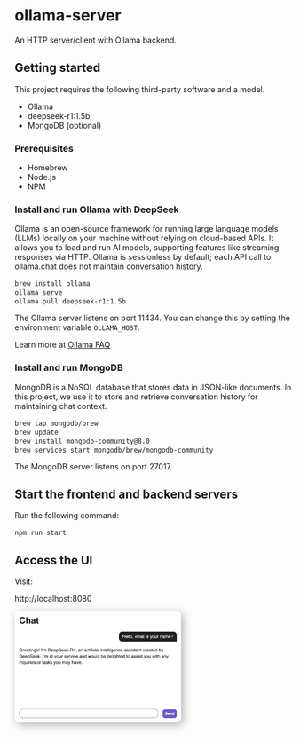 # ollama-server

An HTTP server/client with Ollama backend.

## Getting started

This project requires the following third-party software and a model.

- Ollama
- deepseek-r1:1.5b
- MongoDB (optional)

### Prerequisites

- Homebrew
- Node.js
- NPM

### Install and run Ollama with DeepSeek

Ollama is an open-source framework for running large language models (LLMs)
locally on your machine without relying on cloud-based APIs. It allows you to
load and run AI models, supporting features like streaming responses via HTTP.
Ollama is sessionless by default; each API call to ollama.chat does not
maintain conversation history.

```
brew install ollama
ollama serve
ollama pull deepseek-r1:1.5b
```

The Ollama server listens on port 11434. You can change this by setting the
environment variable `OLLAMA_HOST`.

Learn more at [Ollama FAQ](https://github.com/ollama/ollama/blob/main/docs/faq.md)

### Install and run MongoDB

MongoDB is a NoSQL database that stores data in JSON-like documents. In this
project, we use it to store and retrieve conversation history for maintaining
chat context.

```
brew tap mongodb/brew
brew update
brew install mongodb-community@8.0
brew services start mongodb/brew/mongodb-community
```

The MongoDB server listens on port 27017.

## Start the frontend and backend servers

Run the following command:

```
npm run start
```

## Access the UI

Visit:

http://localhost:8080

<picture>
  <source
    srcset="docs/images/conversation-dark.png"
    media="(prefers-color-scheme: dark)">
  <img
    src="docs/images/conversation-light.png"
    style="box-shadow: 0.25rem .25rem 1rem rgba(0,0,0,0.3); border-radius: 0.5rem;"
    width="300"
    alt="Screenshot with user prompt 'Hello, what is your name?' and the AI response, 'Greetings! I'm DeepSeek-R1, an artificial intelligence assistant created by DeepSeek. I'm at your service and would be delighted to assist you with any inquiries or tasks you may have.'">
</picture>
